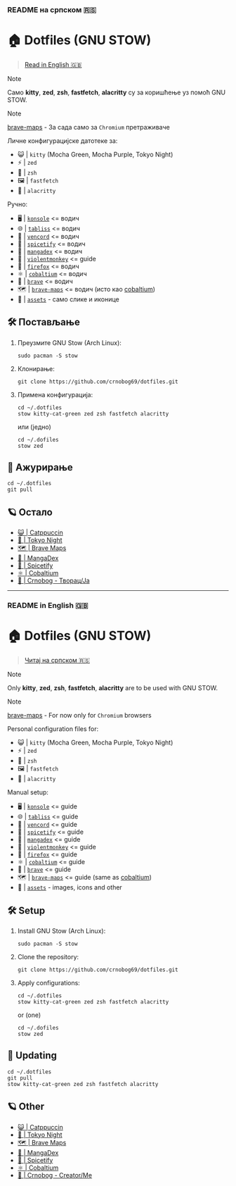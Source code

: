 ### README на српском 🇷🇸

# 🏠 Dotfiles (GNU STOW)

> [Read in English 🇬🇧](#readme-in-english-)

> [!NOTE]
> Само **kitty**, **zed**, **zsh**, **fastfetch**, **alacritty** су за коришћење уз помоћ GNU STOW.

> [!NOTE]
> [brave-maps](brave-maps) - За сада само за `Chromium` претраживаче

Личне конфигурацијске датотеке за:
- 😺 | `kitty` (Mocha Green, Mocha Purple, Tokyo Night)
- ⚡ | `zed`
- 🐚 | `zsh`
- 🖼️ | `fastfetch`
- 🌴 | `alacritty`

Ручно:
- 🖥️ | [`konsole`](konsole/README.md) <= водич
- 🌐 | [`tabliss`](tabliss/README.md) <= водич
- 💬 | [`vencord`](vencord/README.md) <= водич
- 🎵 | [`spicetify`](spicetify/README.md) <= водич
- 🐇 | [`mangadex`](mangadex/README.md) <= водич
- 🐒 | [`violentmonkey`](violentmonkey/README.md) <= guide
- 🦊 | [`firefox`](firefox/README.md) <= водич
- ⚛️ | [`cobaltium`](https://github.com/crnobog69/cobaltium) <= водич
- 🦁 | [`brave`](brave/README.md) <= водич
- 🗺️ | [`brave-maps`](brave-maps) <= водич (исто као [cobaltium](https://github.com/crnobog69/cobaltium))
- 🧰 | [`assets`](assets/) - само слике и иконице

## 🛠️ Постављање

1. Преузмите GNU Stow (Arch Linux):
   ```
   sudo pacman -S stow
   ```

2. Клонирање:
   ```
   git clone https://github.com/crnobog69/dotfiles.git
   ```

3. Примена конфигурација:
   ```
   cd ~/.dotfiles
   stow kitty-cat-green zed zsh fastfetch alacritty
   ```

   или (једно)

   ```
   cd ~/.dofiles
   stow zed
   ```

## 🔄 Ажурирање

```
cd ~/.dotfiles
git pull
```

## 🪐 Остало

- [😺 | Catppuccin](https://github.com/catppuccin)
- [🗼 | Tokyo Night](https://github.com/tokyo-night)
- [🗺️ | Brave Maps](https://github.com/stignarnia/add-maps-links-brave-search)
- [🐇 | MangaDex](https://github.com/crnobog69/mangadex)
- [🎵 | Spicetify](https://github.com/spicetify/cli)
- [⚛️ | Cobaltium](https://github.com/crnobog69/cobaltium)
- [🦊 | Crnobog - Творац/Ја](https://github.com/crnobog69)

---

### README in English 🇬🇧

# 🏠 Dotfiles (GNU STOW)

> [Читај на српском 🇷🇸](#readme-на-српском-)

> [!NOTE]
> Only **kitty**, **zed**, **zsh**, **fastfetch**, **alacritty** are to be used with GNU STOW.

> [!NOTE]
> [brave-maps](brave-maps) - For now only for `Chromium` browsers

Personal configuration files for:
- 😺 | `kitty` (Mocha Green, Mocha Purple, Tokyo Night)
- ⚡ | `zed`
- 🐚 | `zsh`
- 🖼️ | `fastfetch`
- 🌴 | `alacritty`

Manual setup:
- 🖥️ | [`konsole`](konsole/README.md) <= guide
- 🌐 | [`tabliss`](tabliss/README.md) <= guide
- 💬 | [`vencord`](vencord/README.md) <= guide
- 🎵 | [`spicetify`](spicetify/README.md) <= guide
- 🐇 | [`mangadex`](mangadex/README.md) <= guide
- 🐒 | [`violentmonkey`](violentmonkey/README.md) <= guide
- 🦊 | [`firefox`](firefox/README.md) <= guide
- ⚛️ | [`cobaltium`](https://github.com/crnobog69/cobaltium) <= guide
- 🦁 | [`brave`](brave/README.md) <= guide
- 🗺️ | [`brave-maps`](https://github.com/crnobog69/cobaltium) <= guide (same as [cobaltium](https://github.com/crnobog69/cobaltium))
- 🧰 | [`assets`](assets/) - images, icons and other

## 🛠️ Setup

1. Install GNU Stow (Arch Linux):
   ```
   sudo pacman -S stow
   ```

2. Clone the repository:
   ```
   git clone https://github.com/crnobog69/dotfiles.git
   ```

3. Apply configurations:
   ```
   cd ~/.dotfiles
   stow kitty-cat-green zed zsh fastfetch alacritty
   ```

   or (one)

   ```
   cd ~/.dofiles
   stow zed
   ```

## 🔄 Updating

```
cd ~/.dotfiles
git pull
stow kitty-cat-green zed zsh fastfetch alacritty
```

## 🪐 Other

- [😺 | Catppuccin](https://github.com/catppuccin)
- [🗼 | Tokyo Night](https://github.com/tokyo-night)
- [🗺️ | Brave Maps](https://github.com/stignarnia/add-maps-links-brave-search)
- [🐇 | MangaDex](https://github.com/crnobog69/mangadex)
- [🎵 | Spicetify](https://github.com/spicetify/cli)
- [⚛️ | Cobaltium](https://github.com/crnobog69/cobaltium)
- [🦊 | Crnobog - Creator/Me](https://github.com/crnobog69)
